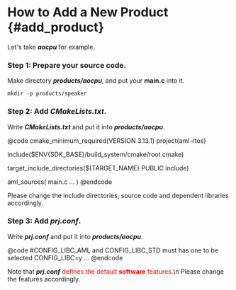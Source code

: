 How to Add a New Product	{#add_product}
==========

Let's take ***aocpu*** for example.

### Step 1: Prepare your source code. ###
Make directory ***products/aocpu***, and put your **main.c** into it.

	mkdir -p products/speaker

### Step 2: Add ***CMakeLists.txt***. ###
Write ***CMakeLists.txt*** and put it into ***products/aocpu***.

@code
cmake_minimum_required(VERSION 3.13.1)
project(aml-rtos)

include($ENV{SDK_BASE}/build_system/cmake/root.cmake)

target_include_directories(${TARGET_NAME} PUBLIC include)

aml_sources(
	main.c
	...
)
@endcode

Please change the include directories, source code and dependent libraries accordingly.

### Step 3: Add ***prj.conf***. ###
Write ***prj.conf*** and put it into ***products/aocpu***.

@code
#CONFIG_LIBC_AML and CONFIG_LIBC_STD must has one to be selected
CONFIG_LIBC=y
...
@endcode

Note that ***prj.conf*** <span style="color:red">defines the default **software** features</span>.\n
Please change the features accordingly.
